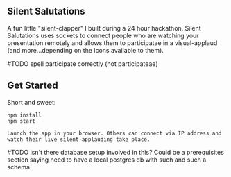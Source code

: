 ## Silent Salutations

A fun little "silent-clapper" I built during a 24 hour hackathon. Silent Salutations uses sockets to connect people who are watching your presentation remotely and allows them to participatae in a visual-applaud (and more...depending on the icons available to them). 

#TODO spell participate correctly (not participateae)


## Get Started

Short and sweet:

```
npm install
npm start

Launch the app in your browser. Others can connect via IP address and watch their live silent-applauding take place. 
```
#TODO isn't there database setup involved in this?  Could be a prerequisites section saying need to have a local postgres db with such and such a schema

